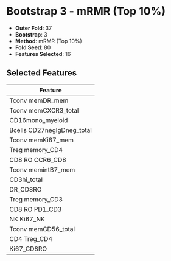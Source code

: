 # Bootstrap 3 - mRMR (Top 10%)

- **Outer Fold**: 37
- **Bootstrap**: 3
- **Method**: mRMR (Top 10%)
- **Fold Seed**: 80
- **Features Selected**: 16

## Selected Features

| Feature |
|---------|
| Tconv memDR_mem |
| Tconv memCXCR3_total |
| CD16mono_myeloid |
| Bcells CD27negIgDneg_total |
| Tconv memKi67_mem |
| Treg memory_CD4 |
| CD8 RO CCR6_CD8 |
| Tconv memintB7_mem |
| CD3hi_total |
| DR_CD8RO |
| Treg memory_CD3 |
| CD8 RO PD1_CD3 |
| NK Ki67_NK |
| Tconv memCD56_total |
| CD4 Treg_CD4 |
| Ki67_CD8RO |
